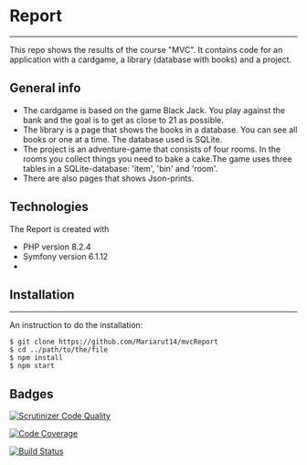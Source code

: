 <!--
---
author: Maria Ståhlbom

---

-->
# Report
***
This repo shows the results of the course "MVC". It contains code for an application with a cardgame, a library (database with books) and a project.

## General info
* The cardgame is based on the game Black Jack. You play against the bank and the goal is to get as close to 21 as possible.
* The library is a page that shows the books in a database. You can see all books or one at a time. The database used is SQLite.
* The project is an adventure-game that consists of four rooms. In the rooms you collect things you need to bake a cake.The game uses three tables in a SQLite-database: 'item', 'bin' and 'room'.
* There are also pages that shows Json-prints.

## Technologies
The Report is created with
* PHP version 8.2.4
* Symfony version 6.1.12
* 
## Installation
***
An instruction to do the installation: 
```
$ git clone https://github.com/Mariarut14/mvcReport
$ cd ../path/to/the/file
$ npm install
$ npm start
```
## Badges
[![Scrutinizer Code Quality](https://scrutinizer-ci.com/g/Mariarut14/mvcReport/badges/quality-score.png?b=main)](https://scrutinizer-ci.com/g/Mariarut14/mvcReport/?branch=main)

[![Code Coverage](https://scrutinizer-ci.com/g/Mariarut14/mvcReport/badges/coverage.png?b=main)](https://scrutinizer-ci.com/g/Mariarut14/mvcReport/?branch=main)

[![Build Status](https://scrutinizer-ci.com/g/Mariarut14/mvcReport/badges/build.png?b=main)](https://scrutinizer-ci.com/g/Mariarut14/mvcReport/build-status/main)
